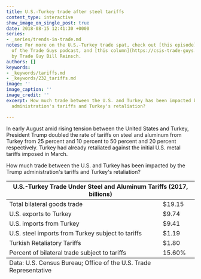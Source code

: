 ```yaml
---
title: U.S.-Turkey trade after steel tariffs
content_type: interactive
show_image_on_single_post: true
date: 2018-08-15 12:41:30 +0000
series:
- _series/trends-in-trade.md
notes: For more on the U.S.-Turkey trade spat, check out [this episode](https://csis-trade-guys.netlify.com/podcast/talking-turkey-and-the-economy/)
  of the Trade Guys podcast, and [this column](https://csis-trade-guys.netlify.com/trade-explained/talking-turkey-and-taking-stock/)
  by Trade Guy Bill Reinsch.
authors: []
keywords:
- _keywords/tariffs.md
- _keywords/232_tariffs.md
image: ''
image_caption: ''
image_credit: ''
excerpt: How much trade between the U.S. and Turkey has been impacted by the Trump
  administration's tariffs and Turkey's retaliation?

---
```

In early August amid rising tension between the United States and Turkey, President Trump doubled the rate of tariffs on steel and aluminum from Turkey from 25 percent and 10 percent to 50 percent and 20 percent respectively. Turkey had already retaliated against the initial U.S. metal tariffs imposed in March.

How much trade between the U.S. and Turkey has been impacted by the Trump administration's tariffs and Turkey's retaliation?

<table>
<thead>
<tr>
<th colspan="2" class="table-title">U.S.-Turkey Trade Under Steel and Aluminum Tariffs (2017, billions)
</th>
</tr>
</thead>
<tbody>
<tr>
<td>
Total bilateral goods trade
</td>
<td>
$19.15
</td>
</tr>
<tr>
<td>
U.S. exports to Turkey
</td>
<td>
$9.74
</td>
</tr>
<tr>
<td>
U.S. imports from Turkey
</td>
<td>
$9.41
</td>
</tr>
<tr>
<td>
U.S. steel imports from Turkey subject to tariffs
</td>
<td>
$1.19
</td>
</tr>
<tr>
<td>
Turkish Retaliatory Tariffs
</td>
<td>
$1.80
</td>
</tr>
<tr>
<td>
Percent of bilateral trade subject to tariffs
</td>
<td>
15.60%
</td>
</tr>
</tbody>
<tfoot>
<tr>
<td colspan="2">
Data: U.S. Census Bureau; Office of the U.S. Trade Representative
</td>
</tr>
</tfoot>
</table>
